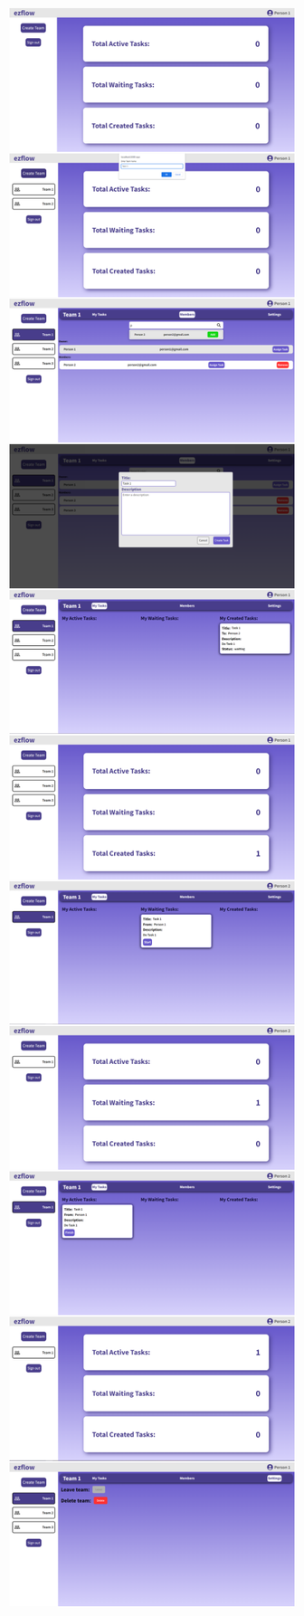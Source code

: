 
![](images/home.png)
![](images/createTeam.png)
![](images/teamMembers.png)
![](images/createTask.png)
![](images/teamTasks1.png)
![](images/home1.png)
![](images/teamTasks2.png)
![](images/home2.png)
![](images/teamTasks3.png)
![](images/home3.png)
![](images/teamSettings.png)

